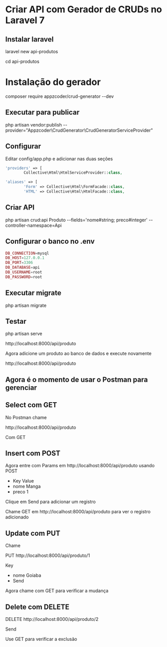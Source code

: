 # Criar API com Gerador de CRUDs no Laravel 7

## Instalar laravel

laravel new api-produtos

cd api-produtos

# Instalação do gerador
composer require appzcoder/crud-generator --dev

## Executar para publicar
php artisan vendor:publish --provider="Appzcoder\CrudGenerator\CrudGeneratorServiceProvider"

## Configurar
Editar config/app.php e adicionar nas duas seções
```php
'providers' => [
        Collective\Html\HtmlServiceProvider::class,

'aliases' => [
        'Form' => Collective\Html\FormFacade::class,
        'HTML' => Collective\Html\HtmlFacade::class,
```
## Criar API
php artisan crud:api Produto --fields='nome#string; preco#integer' --controller-namespace=Api

## Configurar o banco no .env
```php
DB_CONNECTION=mysql
DB_HOST=127.0.0.1
DB_PORT=3306
DB_DATABASE=api
DB_USERNAME=root
DB_PASSWORD=root
```
## Executar migrate
php artisan migrate

## Testar
php artisan serve

http://localhost:8000/api/produto

Agora adicione um produto ao banco de dados e execute novamente

http://localhost:8000/api/produto

## Agora é o momento de usar o Postman para gerenciar

## Select com GET

No Postman chame

http://localhost:8000/api/produto

Com GET

## Insert com POST

Agora entre com Params em http://localhost:8000/api/produto usando POST
- Key     Value
- nome    Manga
- preco   1

Clique em Send para adicionar um registro

Chame GET em http://localhost:8000/api/produto para ver o registro adicionado

## Update com PUT

Chame

PUT http://localhost:8000/api/produto/1

Key
- nome    Goiaba
- Send

Agora chame com GET para verificar a mudança

## Delete com DELETE

DELETE http://localhost:8000/api/produto/2

Send

Use GET para verificar a exclusão


